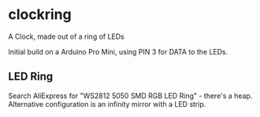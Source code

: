 # clockring
A Clock, made out of a ring of LEDs  


Initial build on a Arduino Pro Mini, using PIN 3 for DATA to the LEDs.

## LED Ring
Search AliExpress for "WS2812 5050 SMD RGB LED Ring" - there's a heap.
Alternative configuration is an infinity mirror with a LED strip.
